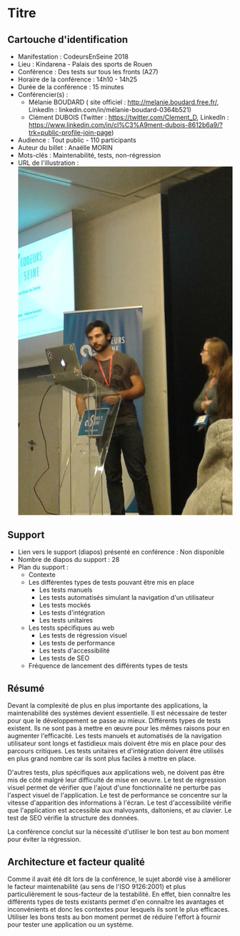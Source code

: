 # Titre

## Cartouche d'identification

 - Manifestation : CodeursEnSeine 2018
 - Lieu : Kindarena - Palais des sports de Rouen
 - Conférence : Des tests sur tous les fronts (A27)
 - Horaire de la conférence : 14h10 - 14h25
 - Durée de la conférence : 15 minutes
 - Conférencier(s) :
   - Mélanie BOUDARD ( site officiel : http://melanie.boudard.free.fr/, LinkedIn : linkedin.com/in/mélanie-boudard-0364b521)
   - Clément DUBOIS (Twitter : https://twitter.com/Clement_D, LinkedIn : https://www.linkedin.com/in/cl%C3%A9ment-dubois-8612b6a9/?trk=public-profile-join-page)
 - Audience : Tout public - 110 participants
 - Auteur du billet : Anaëlle MORIN
 - Mots-clés : Maintenabilité, tests, non-régression
 - URL de l'illustration : ![Photo prise lors de la conférence](20181122.jpg)

## Support
 - Lien vers le support (diapos) présenté en conférence : Non disponible
 - Nombre de diapos du support : 28
 - Plan du support :
   - Contexte
   - Les différentes types de tests pouvant être mis en place
     - Les tests manuels
     - Les tests automatisés simulant la navigation d'un utilisateur
     - Les tests mockés
     - Les tests d'intégration
     - Les tests unitaires
   - Les tests spécifiques au web
     - Les tests de régression visuel
     - Les tests de performance
     - Les tests d'accessibilité
     - Les tests de SEO
   - Fréquence de lancement des différents types de tests

## Résumé
Devant la complexité de plus en plus importante des applications, la maintenabilité des systèmes devient essentielle. Il est nécessaire de tester pour que le développement se passe au mieux. Différents types de tests existent. Ils ne sont pas à mettre en œuvre pour les mêmes raisons pour en augmenter l'efficacité. Les tests manuels et automatisés de la navigation utilisateur sont longs et fastidieux mais doivent être mis en place pour des parcours critiques. Les tests unitaires et d'intégration doivent être utilisés en plus grand nombre car ils sont plus faciles à mettre en place. 

D'autres tests, plus spécifiques aux applications web, ne doivent pas être mis de côté malgré leur difficulté de mise en oeuvre. Le test de régression visuel permet de vérifier que l'ajout d'une fonctionnalité ne perturbe pas l'aspect visuel de l'application. Le test de performance se concentre sur la vitesse d'apparition des informations à l'écran. Le test d'accessibilité vérifie que l'application est accessible aux malvoyants, daltoniens, et au clavier. Le test de SEO vérifie la structure des données.

La conférence conclut sur la nécessité d'utiliser le bon test au bon moment pour éviter la régression.


## Architecture et facteur qualité
Comme il avait été dit lors de la conférence, le sujet abordé vise à améliorer le facteur maintenabilité (au sens de l'ISO 9126:2001) et plus particulièrement le sous-facteur de la testabilité. En effet, bien connaître les différents types de tests existants permet d'en connaître les avantages et inconvénients et donc les contextes pour lesquels ils sont le plus efficaces. Utiliser les bons tests au bon moment permet de réduire l'effort à fournir pour tester une application ou un système.
